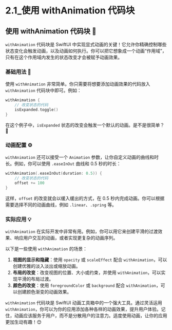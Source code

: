 ﻿# 2.1_使用 withAnimation 代码块

## 使用 withAnimation 代码块 🚀

`withAnimation` 代码块是 SwiftUI 中实现显式动画的关键！它允许你精确控制哪些状态变化会触发动画，以及动画如何执行。你可以把它想象成一个动画“作用域”，只有在这个作用域内发生的状态改变才会被赋予动画效果。

### 基础用法 🎨

使用 `withAnimation` 非常简单。你只需要将想要添加动画效果的代码放入 `withAnimation` 代码块中即可。例如：

```swift
withAnimation {
    // 改变状态的代码
    isExpanded.toggle()
}
```

在这个例子中，`isExpanded` 状态的改变会触发一个默认的动画。是不是很简单？🎉

### 动画配置 ⚙️

`withAnimation` 还可以接受一个 `Animation` 参数，让你自定义动画的曲线和时长。例如，你可以使用 `.easeInOut` 曲线和 0.5 秒的时长：

```swift
withAnimation(.easeInOut(duration: 0.5)) {
    // 改变状态的代码
    offset += 100
}
```

这样，`offset` 的改变就会以缓入缓出的方式，在 0.5 秒内完成动画。你可以根据需要选择不同的动画曲线，例如 `.linear`、`.spring` 等。

### 实际应用 💡

`withAnimation` 在实际开发中非常有用。例如，你可以用它来创建平滑的过渡效果、响应用户交互的动画，或者实现更复杂的动画序列。

以下是一些使用 `withAnimation` 的场景：

1.  **视图的显示和隐藏**：使用 `opacity` 或 `scaleEffect` 配合 `withAnimation`，可以创建优雅的淡入淡出或缩放动画。
2.  **布局的改变**：改变视图的位置、大小或约束，并使用 `withAnimation`，可以实现平滑的布局过渡。
3.  **颜色的改变**：使用 `foregroundColor` 或 `background` 配合 `withAnimation`，可以创建颜色渐变的动画效果。

`withAnimation` 代码块是 SwiftUI 动画工具箱中的一个强大工具。通过灵活运用 `withAnimation`，你可以为你的应用添加各种各样的动画效果，提升用户体验。记住，动画应该服务于用户，而不是分散用户的注意力。适度使用动画，让你的应用更加生动有趣！😊



